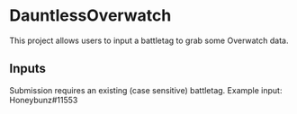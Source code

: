 # DauntlessOverwatch

This project allows users to input a battletag to grab some Overwatch data. 

## Inputs
Submission requires an existing (case sensitive) battletag.
Example input: Honeybunz#11553

